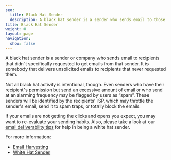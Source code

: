 ```yaml
---
seo:
  title: Black Hat Sender
  description: A black hat sender is a sender who sends email to those recipients who have not given them express permission to do so.
title: Black Hat Sender
weight: 0
layout: page
navigation:
  show: false
---
```


A black hat sender is a sender or company who sends email to recipients that didn't specifically requested to get emails from that sender. It is somebody that delivers unsolicited emails to recipients that never requested them.

Not all black hat activity is intentional, though. Even senders who have their recipient's permission but send an excessive amount of email or who send at an alarming frequency may be flagged by users as “spam”. These senders will be identified by the recipients’ ISP, which may throttle the sender's email, send it to spam traps, or totally block the emails.

If your emails are not getting the clicks and opens you expect, you may want to re-evaluate your sending habits. Also, please take a look at our [email deliverability tips]({{root_url}}/help-support/sending-email/email-deliverability/) for help in being a white hat sender.

For more information:

* [Email Harvesting]({{root_url}}/glossary/email-harvesting/)
* [White Hat Sender]({{root_url}}/glossary/white-hat-sender/)
